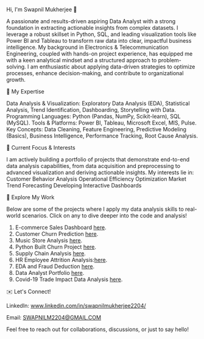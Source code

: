Hi,
I'm Swapnil Mukherjee 👋

A passionate and results-driven aspiring Data Analyst with a strong foundation in extracting actionable insights from complex datasets. I leverage a robust skillset in Python, SQL, and leading visualization tools like Power BI and Tableau to transform raw data into clear, impactful business intelligence.
My background in Electronics & Telecommunication Engineering, coupled with hands-on project experience, has equipped me with a keen analytical mindset and a structured approach to problem-solving. I am enthusiastic about applying data-driven strategies to optimize processes, enhance decision-making, and contribute to organizational growth.


🚀 My Expertise

Data Analysis & Visualization: Exploratory Data Analysis (EDA), Statistical Analysis, Trend Identification, Dashboarding, Storytelling with Data.
Programming Languages: Python (Pandas, NumPy, Scikit-learn), SQL (MySQL).
Tools & Platforms: Power BI, Tableau, Microsoft Excel, MIS, Pulse.
Key Concepts: Data Cleaning, Feature Engineering, Predictive Modeling (Basics), Business Intelligence, Performance Tracking, Root Cause Analysis.


🌱 Current Focus & Interests

I am actively building a portfolio of projects that demonstrate end-to-end data analysis capabilities, from data acquisition and preprocessing to advanced visualization and deriving actionable insights. My interests lie in:
Customer Behavior Analysis
Operational Efficiency Optimization
Market Trend Forecasting
Developing Interactive Dashboards


💼 Explore My Work

Below are some of the projects where I apply my data analysis skills to real-world scenarios. Click on any to dive deeper into the code and analysis!
1. E-commerce Sales Dashboard  <a href="https://github.com/Swmukherjee/ECommerce_Sales_Dashboard">here</a>.
2. Customer Churn Prediction <a href="https://github.com/Swmukherjee/Customer_Churn_prediction">here</a>.
3. Music Store Analysis <a href="https://github.com/Swmukherjee/Music-Store-Analysis">here</a>.
4. Python Built Churn Project <a href="https://github.com/Swmukherjee/Python_built_churn_Project">here</a>.
5. Supply Chain Analysis <a href="https://github.com/Swmukherjee/Supply_Chain_analytics">here</a>.
6. HR Employee Attrition Analysis:<a href="https://github.com/Swmukherjee/HR_Employee_Attrition_Analysis">here</a>.
7. EDA and Fraud Deduction <a href="https://github.com/Swmukherjee/EDA_and_Fraud_deduction">here</a>.
8. Data Analyst Portfolio <a href="https://github.com/Swmukherjee/Data_Analyst_Portfolio">here</a>.
9. Covid-19 Trade Impact Data Analysis <a href="https://github.com/Swmukherjee/Covid-19_Trade_Impact_Data_Analysis">here</a>.


✉️ Let's Connect!

LinkedIn: www.linkedin.com/in/swapnilmukherjee2204/

Email: SWAPNILM2204@GMAIL.COM

Feel free to reach out for collaborations, discussions, or just to say hello!
